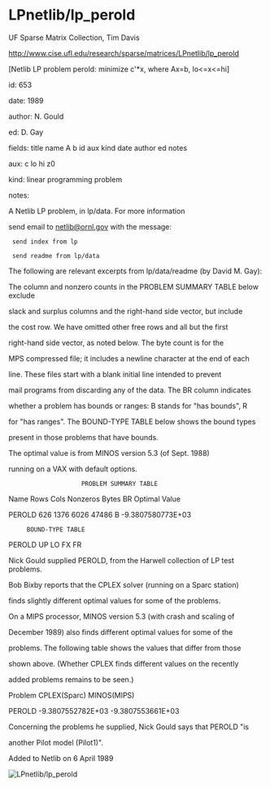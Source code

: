 # LPnetlib/lp_perold

 UF Sparse Matrix Collection, Tim Davis

 http://www.cise.ufl.edu/research/sparse/matrices/LPnetlib/lp_perold

 [Netlib LP problem perold: minimize c'*x, where Ax=b, lo<=x<=hi]

 id: 653

 date: 1989

 author: N. Gould

 ed: D. Gay

 fields: title name A b id aux kind date author ed notes

 aux: c lo hi z0

 kind: linear programming problem

 notes:

 A Netlib LP problem, in lp/data.  For more information                        

 send email to netlib@ornl.gov with the message:                               

                                                                               

 	 send index from lp                                                          

 	 send readme from lp/data                                                    

                                                                               

 The following are relevant excerpts from lp/data/readme (by David M. Gay):    

                                                                               

 The column and nonzero counts in the PROBLEM SUMMARY TABLE below exclude      

 slack and surplus columns and the right-hand side vector, but include         

 the cost row.  We have omitted other free rows and all but the first          

 right-hand side vector, as noted below.  The byte count is for the            

 MPS compressed file; it includes a newline character at the end of each       

 line.  These files start with a blank initial line intended to prevent        

 mail programs from discarding any of the data.  The BR column indicates       

 whether a problem has bounds or ranges:  B stands for "has bounds", R         

 for "has ranges".  The BOUND-TYPE TABLE below shows the bound types           

 present in those problems that have bounds.                                   

                                                                               

 The optimal value is from MINOS version 5.3 (of Sept. 1988)                   

 running on a VAX with default options.                                        

                                                                               

                        PROBLEM SUMMARY TABLE                                  

                                                                               

 Name       Rows   Cols   Nonzeros    Bytes  BR      Optimal Value             

 PEROLD      626   1376     6026      47486  B    -9.3807580773E+03            

                                                                               

         BOUND-TYPE TABLE                                                      

 PEROLD     UP LO FX FR                                                        

                                                                               

 Nick Gould supplied PEROLD, from the Harwell collection of LP test problems.  

                                                                               

 Bob Bixby reports that the CPLEX solver (running on a Sparc station)          

 finds slightly different optimal values for some of the problems.             

 On a MIPS processor, MINOS version 5.3 (with crash and scaling of             

 December 1989) also finds different optimal values for some of the            

 problems.  The following table shows the values that differ from those        

 shown above.  (Whether CPLEX finds different values on the recently           

 added problems remains to be seen.)                                           

                                                                               

 Problem        CPLEX(Sparc)          MINOS(MIPS)                              

 PEROLD      -9.3807552782E+03    -9.3807553661E+03                            

                                                                               

 Concerning the problems he supplied, Nick Gould says that  PEROLD "is         

 another Pilot model (Pilot1)".                                                

                                                                               

 Added to Netlib on  6 April 1989                                              

                                                                               

![LPnetlib/lp_perold](http://www2.research.att.com/~yifanhu/GALLERY/GRAPHS/GIF_SMALL/LPnetlib@lp_perold.gif)